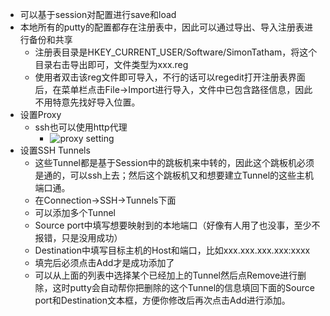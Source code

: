 * 可以基于session对配置进行save和load
* 本地所有的putty的配置都存在注册表中，因此可以通过导出、导入注册表进行备份和共享
    * 注册表目录是HKEY_CURRENT_USER/Software/SimonTatham，将这个目录右击导出即可，文件类型为xxx.reg
    * 使用者双击该reg文件即可导入，不行的话可以regedit打开注册表界面后，在菜单栏点击File->Import进行导入，文件中已包含路径信息，因此不用特意先找好导入位置。
* 设置Proxy
    * ssh也可以使用http代理
        * ![proxy setting](https://img2018.cnblogs.com/blog/106125/201904/106125-20190412164519632-745903085.png)
* 设置SSH Tunnels
    * 这些Tunnel都是基于Session中的跳板机来中转的，因此这个跳板机必须是通的，可以ssh上去；然后这个跳板机又和想要建立Tunnel的这些主机端口通。
    * 在Connection->SSH->Tunnels下面
    * 可以添加多个Tunnel
    * Source port中填写想要映射到的本地端口（好像有人用了也没事，至少不报错，只是没用成功）
    * Destination中填写目标主机的Host和端口，比如xxx.xxx.xxx.xxx:xxxx
    * 填完后必须点击Add才是成功添加了
    * 可以从上面的列表中选择某个已经加上的Tunnel然后点Remove进行删除，这时putty会自动帮你把删除的这个Tunnel的信息填回下面的Source port和Destination文本框，方便你修改后再次点击Add进行添加。